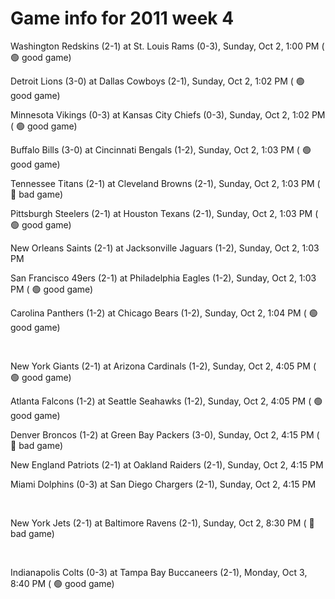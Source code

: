 # Game info for 2011 week 4

Washington Redskins (2-1) at St. Louis Rams (0-3), Sunday, Oct 2, 1:00 PM (	:green_circle: good game)

Detroit Lions (3-0) at Dallas Cowboys (2-1), Sunday, Oct 2, 1:02 PM (	:green_circle: good game)

Minnesota Vikings (0-3) at Kansas City Chiefs (0-3), Sunday, Oct 2, 1:02 PM (	:green_circle: good game)

Buffalo Bills (3-0) at Cincinnati Bengals (1-2), Sunday, Oct 2, 1:03 PM (	:green_circle: good game)

Tennessee Titans (2-1) at Cleveland Browns (2-1), Sunday, Oct 2, 1:03 PM (	:red_circle: bad game)

Pittsburgh Steelers (2-1) at Houston Texans (2-1), Sunday, Oct 2, 1:03 PM (	:green_circle: good game)

New Orleans Saints (2-1) at Jacksonville Jaguars (1-2), Sunday, Oct 2, 1:03 PM

San Francisco 49ers (2-1) at Philadelphia Eagles (1-2), Sunday, Oct 2, 1:03 PM (	:green_circle: good game)

Carolina Panthers (1-2) at Chicago Bears (1-2), Sunday, Oct 2, 1:04 PM (	:green_circle: good game)


<br/>

New York Giants (2-1) at Arizona Cardinals (1-2), Sunday, Oct 2, 4:05 PM (	:green_circle: good game)

Atlanta Falcons (1-2) at Seattle Seahawks (1-2), Sunday, Oct 2, 4:05 PM (	:green_circle: good game)

Denver Broncos (1-2) at Green Bay Packers (3-0), Sunday, Oct 2, 4:15 PM (	:red_circle: bad game)

New England Patriots (2-1) at Oakland Raiders (2-1), Sunday, Oct 2, 4:15 PM

Miami Dolphins (0-3) at San Diego Chargers (2-1), Sunday, Oct 2, 4:15 PM


<br/>

New York Jets (2-1) at Baltimore Ravens (2-1), Sunday, Oct 2, 8:30 PM (	:red_circle: bad game)


<br/>

Indianapolis Colts (0-3) at Tampa Bay Buccaneers (2-1), Monday, Oct 3, 8:40 PM (	:green_circle: good game)

